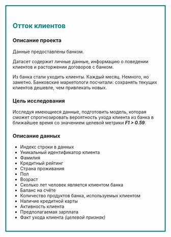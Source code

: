 <div style="border:solid teal 3px; padding: 20px"> <h2 style="color:teal; margin-bottom:20px">Отток клиентов </h2>

### Описание проекта

Данные предоставлены банком. 
    
Датасет содержит личные данные, информацию о поведении клиентов и расторжении договоров с банком.
    
Из банка стали уходить клиенты. Каждый месяц. Немного, но заметно. Банковские маркетологи посчитали: сохранять текущих клиентов дешевле, чем привлекать новых.
    
### Цель исследования
    
Исследуя имеющиеся данные, подготовить модель, которая сможет спрогнозировать вероятность ухода клиента из банка в ближайшее время со значением целевой метрики **_F1 > 0.59_**.
    
### Описание данных 

* Индекс строки в данных
* Уникальный идентификатор клиента
* Фамилия
* Кредитный рейтинг
* Страна проживания
* Пол
* Возраст
* Сколько лет человек является клиентом банка
* Баланс на счёте
* Количество продуктов банка, используемых клиентом
* Наличие кредитной карты
* Активность клиента
* Предполагаемая зарплата
* Факт ухода клиента _(целевой признак)_
